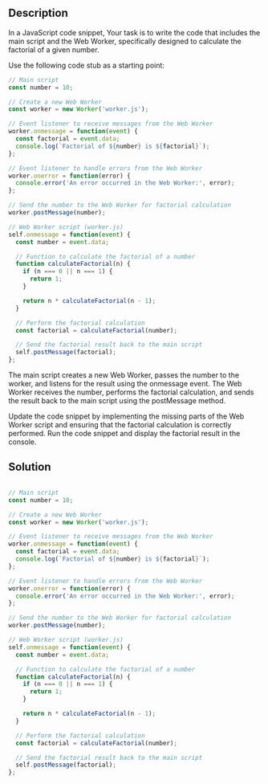 ## Description 
In a JavaScript code snippet,  Your task is to write the code that includes the main script and the Web Worker, specifically designed to calculate the factorial of a given number.

Use the following code stub as a starting point:
```javascript
// Main script
const number = 10;

// Create a new Web Worker
const worker = new Worker('worker.js');

// Event listener to receive messages from the Web Worker
worker.onmessage = function(event) {
  const factorial = event.data;
  console.log(`Factorial of ${number} is ${factorial}`);
};

// Event listener to handle errors from the Web Worker
worker.onerror = function(error) {
  console.error('An error occurred in the Web Worker:', error);
};

// Send the number to the Web Worker for factorial calculation
worker.postMessage(number);

// Web Worker script (worker.js)
self.onmessage = function(event) {
  const number = event.data;

  // Function to calculate the factorial of a number
  function calculateFactorial(n) {
    if (n === 0 || n === 1) {
      return 1;
    }

    return n * calculateFactorial(n - 1);
  }

  // Perform the factorial calculation
  const factorial = calculateFactorial(number);

  // Send the factorial result back to the main script
  self.postMessage(factorial);
};

```

The main script creates a new Web Worker, passes the number to the worker, and listens for the result using the onmessage event. The Web Worker receives the number, performs the factorial calculation, and sends the result back to the main script using the postMessage method.

Update the code snippet by implementing the missing parts of the Web Worker script and ensuring that the factorial calculation is correctly performed. Run the code snippet and display the factorial result in the console.


## Solution

```javascript

// Main script
const number = 10;

// Create a new Web Worker
const worker = new Worker('worker.js');

// Event listener to receive messages from the Web Worker
worker.onmessage = function(event) {
  const factorial = event.data;
  console.log(`Factorial of ${number} is ${factorial}`);
};

// Event listener to handle errors from the Web Worker
worker.onerror = function(error) {
  console.error('An error occurred in the Web Worker:', error);
};

// Send the number to the Web Worker for factorial calculation
worker.postMessage(number);

// Web Worker script (worker.js)
self.onmessage = function(event) {
  const number = event.data;

  // Function to calculate the factorial of a number
  function calculateFactorial(n) {
    if (n === 0 || n === 1) {
      return 1;
    }

    return n * calculateFactorial(n - 1);
  }

  // Perform the factorial calculation
  const factorial = calculateFactorial(number);

  // Send the factorial result back to the main script
  self.postMessage(factorial);
};

```